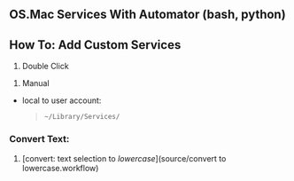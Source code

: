 ## OS.Mac Services With Automator (bash, python) ##

## How To: Add Custom Services ##

1. Double Click
 >
1. Manual
 - local to user account:
    >  `~/Library/Services/`

### Convert Text: ###

1. [convert: text selection to _lowercase_](source/convert to lowercase.workflow)